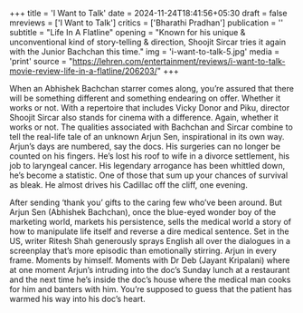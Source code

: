 +++
title = 'I Want to Talk'
date = 2024-11-24T18:41:56+05:30
draft = false
mreviews = ['I Want to Talk']
critics = ['Bharathi Pradhan']
publication = ''
subtitle = "Life In A Flatline"
opening = "Known for his unique & unconventional kind of story-telling & direction, Shoojit Sircar tries it again with the Junior Bachchan this time."
img = 'i-want-to-talk-5.jpg'
media = 'print'
source = "https://lehren.com/entertainment/reviews/i-want-to-talk-movie-review-life-in-a-flatline/206203/"
+++

When an Abhishek Bachchan starrer comes along, you’re assured that there will be something different and something endearing on offer. Whether it works or not. With a repertoire that includes Vicky Donor and Piku, director Shoojit Sircar also stands for cinema with a difference. Again, whether it works or not. The qualities associated with Bachchan and Sircar combine to tell the real-life tale of an unknown Arjun Sen, inspirational in its own way. Arjun’s days are numbered, say the docs. His surgeries can no longer be counted on his fingers. He’s lost his roof to wife in a divorce settlement, his job to laryngeal cancer. His legendary arrogance has been whittled down, he’s become a statistic. One of those that sum up your chances of survival as bleak. He almost drives his Cadillac off the cliff, one evening.

After sending ‘thank you’ gifts to the caring few who’ve been around. But Arjun Sen (Abhishek Bachchan), once the blue-eyed wonder boy of the marketing world, markets his persistence, sells the medical world a story of how to manipulate life itself and reverse a dire medical sentence. Set in the US, writer Ritesh Shah generously sprays English all over the dialogues in a screenplay that’s more episodic than emotionally stirring. Arjun in every frame. Moments by himself. Moments with Dr Deb (Jayant Kripalani) where at one moment Arjun’s intruding into the doc’s Sunday lunch at a restaurant and the next time he’s inside the doc’s house where the medical man cooks for him and banters with him. You’re supposed to guess that the patient has warmed his way into his doc’s heart.

